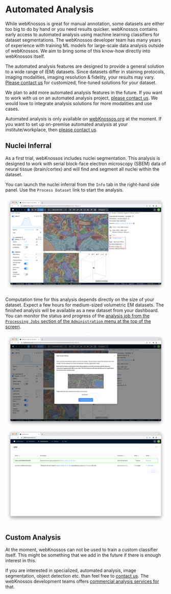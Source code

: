 # Automated Analysis

While webKnossos is great for manual annotation, some datasets are either too big to do by hand or you need results quicker. webKnossos contains early access to automated analysis using machine learning classifiers for dataset segmentations. The webKnossos developer team has many years of experience with training ML models for large-scale data analysis outside of webKnossos. We aim to bring some of this know-how directly into webKnossos itself.

The automated analysis features are designed to provide a general solution to a wide range of (EM) datasets. Since datasets differ in staining protocols, imaging modalities, imaging resolution & fidelity, your results may vary. [Please contact us](mailto:hello@webknossos.org) for customized, fine-tuned solutions for your dataset. 

We plan to add more automated analysis features in the future. If you want to work with us on an automated analysis project, [please contact us](mailto:hello@webknossos.org). 
We would love to integrate analysis solutions for more modalities and use cases.

Automated analysis is only available on [webKnossos.org](https://webknossos.org) at the moment. 
If you want to set up on-premise automated analysis at your institute/workplace, then [please contact us](mailto:hello@webknossos.org). 

## Nuclei Inferral
As a first trial, webKnossos includes nuclei segmentation. This analysis is designed to work with serial block-face electron microscopy (SBEM) data of neural tissue (brain/cortex) and will find and segment all nuclei within the dataset.

You can launch the nuclei inferral from the `Info` tab in the right-hand side panel. Use the `Process Dataset` link to start the analysis.

![Nuclei Segmentation: Start Button](images/process_dataset.png)

Computation time for this analysis depends directly on the size of your dataset. 
Expect a few hours for medium-sized volumetric EM datasets. 
The finished analysis will be available as a new dataset from your dashboard. You can monitor the status and progress of the [analysis job from the `Processing Jobs` section of the `Administration` menu at the top of the screen](./jobs.md).

![Nuclei Segmentation: Job Status](images/nuclei_segmentation_start.png)
![Nuclei Segmentation: Start Window](images/nuclei_segmentation_job.png)

## Custom Analysis
At the moment, webKnossos can not be used to train a custom classifier itself. This might be something that we add in the future if there is enough interest in this.

If you are interested in specialized, automated analysis, image segmentation, object detection etc. than feel free to [contact us](mailto:hello@webknossos.org). The webKnossos development teams offers [commercial analysis services for](https://webknossos.org/services/automated-segmentation) that. 